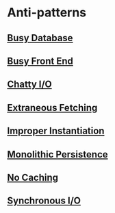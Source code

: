 # Anti-patterns

## [Busy Database](./busy-database/index.md)
## [Busy Front End](./busy-front-end/index.md)
## [Chatty I/O](./chatty-io/index.md)
## [Extraneous Fetching](./extraneous-fetching/index.md)
## [Improper Instantiation](./improper-instantiation/index.md)
## [Monolithic Persistence](./monolithic-persistence/index.md)
## [No Caching](./no-caching/index.md)
## [Synchronous I/O](./synchronous-io/index.md)